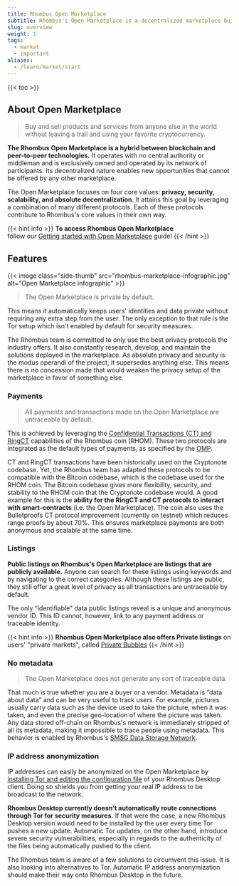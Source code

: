 ```yaml
---
title: Rhombus Open Marketplace
subtitle: Rhombus's Open Marketplace is a decentralized marketplace built with privacy at its core – it offers a low-cost, secure and scalable e-commerce experience 
slug: overview
weight: 1
tags:
  - market
  - important
aliases:
  - /learn/market/start
---
```


{{< toc >}}

## About Open Marketplace

> Buy and sell products and services from anyone else in the world without leaving a trail and using your favorite cryptocurrency.

**The Rhombus Open Marketplace is a hybrid between blockchain and peer-to-peer technologies.** It operates with no central authority or middleman and is exclusively owned and operated by its network of participants. Its decentralized nature enables new opportunities that cannot be offered by any other marketplace.

The Open Marketplace focuses on four core values: **privacy, security, scalability, and absolute decentralization**. It attains this goal by leveraging a combination of many different protocols. Each of these protocols contribute to Rhombus's core values in their own way.

{{< hint info >}}
**To access Rhombus Open Marketplace**\
follow our [Getting started with Open Marketplace](/tutorial/market/intro) guide!
{{< /hint >}}


## Features

{{< image class="side-thumb" src="rhombus-marketplace-infographic.jpg" alt="Open Marketplace infographic" >}}

> The Open Marketplace is private by default.

This means it automatically keeps users' identities and data private without requiring any extra step from the user. The only exception to that rule is the Tor setup which isn't enabled by default for security measures.

The Rhombus team is committed to only use the best privacy protocols the industry offers. It also constantly research, develop, and maintain the solutions deployed in the marketplace. As absolute privacy and security is the modus operandi of the project, it supersedes anything else. This means there is no concession made that would weaken the privacy setup of the marketplace in favor of something else.

### Payments

> All payments and transactions made on the Open Marketplace are untraceable by default.

This is achieved by leveraging the [Confidential Transactions (CT) and RingCT](/learn/transaction-types/) capabilities of the Rhombus coin (RHOM). These two protocols are integrated as the default types of payments, as specified by the [OMP](/learn/market/open-market-protocol/).

CT and RingCT transactions have been historically used on the Cryptonote codebase. Yet, the Rhombus team has adapted these protocols to be compatible with the Bitcoin codebase, which is the codebase used for the RHOM coin. The Bitcoin codebase gives more flexibility, security, and stability to the RHOM coin that the Cryptonote codebase would. A good example for this is the **ability for the RingCT and CT protocols to interact with smart-contracts** (i.e. the Open Marketplace). The coin also uses the Bulletproofs CT protocol improvement (currently on testnet) which reduces range proofs by about 70%. This ensures marketplace payments are both anonymous and scalable at the same time.

### Listings

**Public listings on Rhombus's Open Marketplace are listings that are publicly available.** Anyone can search for these listings using keywords and by navigating to the correct categories. Although these listings are public, they still offer a great level of privacy as all transactions are untraceable by default.

The only “identifiable” data public listings reveal is a unique and anonymous vendor ID. This ID cannot, however, link to any payment address or traceable identity.

{{< hint info >}}
**Rhombus Open Marketplace also offers Private listings** on users' "private markets", called [Private Bubbles](/learn/market/private-bubbles/)
{{< /hint >}}

### No metadata

> The Open Marketplace does not generate any sort of traceable data.

That much is true whether you are a buyer or a vendor. Metadata is “data about data” and can be very useful to track users. For example, pictures usually carry data such as the device used to take the picture, when it was taken, and even the precise geo-location of where the picture was taken. Any data stored off-chain on Rhombus's network is immediately stripped of all its metadata, making it impossible to trace people using metadata. This behavior is enabled by Rhombus's [SMSG Data Storage Network](/learn/market/smsg/).

### IP address anonymization

IP addresses can easily be anonymized on the Open Marketplace by [installing Tor and editing the configuration file](/tutorial/tor/) of your Rhombus Desktop client. Doing so shields you from getting your real IP address to be broadcast to the network.

**Rhombus Desktop currently doesn't automatically route connections through Tor for security measures.** If that were the case, a new Rhombus Desktop version would need to be installed by the user every time Tor pushes a new update. Automatic Tor updates, on the other hand, introduce severe security vulnerabilities, especially in regards to the authenticity of the files being automatically pushed to the client.

The Rhombus team is aware of a few solutions to circumvent this issue. It is also looking into alternatives to Tor. Automatic IP address anonymization should make their way onto Rhombus Desktop in the future.
